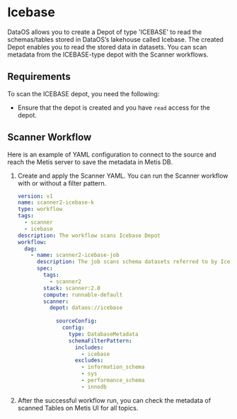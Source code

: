 # Icebase

DataOS allows you to create a Depot of type 'ICEBASE' to read the schemas/tables stored in DataOS’s lakehouse called Icebase.  The created Depot enables you to read the stored data in datasets. You can scan metadata from the ICEBASE-type depot with the Scanner workflows.

## Requirements

To scan the ICEBASE depot, you need the following:

- Ensure that the depot is created and you have `read` access for the depot.

## Scanner Workflow

Here is an example of YAML configuration to connect to the source and reach the Metis server to save the metadata in Metis DB.

1. Create and apply the Scanner YAML. You can run the Scanner workflow with or without a filter pattern. 
    
    ```yaml
    version: v1
    name: scanner2-icebase-k
    type: workflow
    tags:
      - scanner
      - icebase
    description: The workflow scans Icebase Depot
    workflow:
      dag:
        - name: scanner2-icebase-job
          description: The job scans schema datasets referred to by Icebase Depot and registers in Metis2
          spec:
            tags:
              - scanner2
            stack: scanner:2.0
            compute: runnable-default
            scanner:
              depot: dataos://icebase
              
                sourceConfig:
                  config:
                    type: DatabaseMetadata
                    schemaFilterPattern:
                      includes:
                        - icebase
                      excludes:
                        - information_schema
                        - sys
                        - performance_schema
                        - innodb
    ```
    
2. After the successful workflow run, you can check the metadata of scanned Tables on Metis UI for all topics.